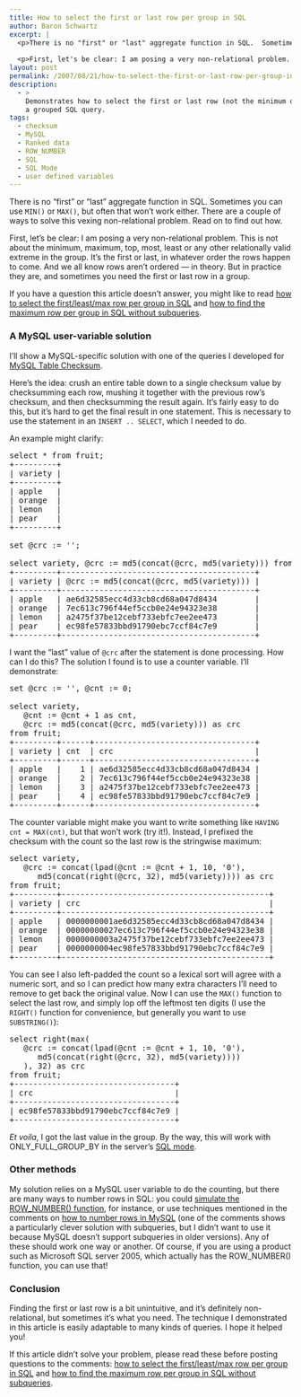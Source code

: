 ```yaml
---
title: How to select the first or last row per group in SQL
author: Baron Schwartz
excerpt: |
  <p>There is no "first" or "last" aggregate function in SQL.  Sometimes you can use <code>MIN()</code> or <code>MAX()</code>, but often that won't work either. There are a couple of ways to solve this vexing non-relational problem.</p>
  
  <p>First, let's be clear: I am posing a very non-relational problem.  This is not about the minimum, maximum, top, most, least or any other relationally valid extreme in the group.  It's the first or last, in whatever order the rows happen to come.  And we all know rows aren't ordered -- in theory.  But in practice they are, and sometimes you need the first or last row in a group.  This article shows how.</p>
layout: post
permalink: /2007/08/21/how-to-select-the-first-or-last-row-per-group-in-sql/
description:
  - >
    Demonstrates how to select the first or last row (not the minimum or maximum) in
    a grouped SQL query.
tags:
  - checksum
  - MySQL
  - Ranked data
  - ROW_NUMBER
  - SQL
  - SQL Mode
  - user defined variables
---
```

There is no &#8220;first&#8221; or &#8220;last&#8221; aggregate function in SQL. Sometimes you can use `MIN()` or `MAX()`, but often that won&#8217;t work either. There are a couple of ways to solve this vexing non-relational problem. Read on to find out how.

First, let&#8217;s be clear: I am posing a very non-relational problem. This is not about the minimum, maximum, top, most, least or any other relationally valid extreme in the group. It&#8217;s the first or last, in whatever order the rows happen to come. And we all know rows aren&#8217;t ordered &#8212; in theory. But in practice they are, and sometimes you need the first or last row in a group.

If you have a question this article doesn&#8217;t answer, you might like to read [how to select the first/least/max row per group in SQL][1] and [how to find the maximum row per group in SQL without subqueries][2].

### A MySQL user-variable solution

I&#8217;ll show a MySQL-specific solution with one of the queries I developed for [MySQL Table Checksum][3].

Here&#8217;s the idea: crush an entire table down to a single checksum value by checksumming each row, mushing it together with the previous row&#8217;s checksum, and then checksumming the result again. It&#8217;s fairly easy to do this, but it&#8217;s hard to get the final result in one statement. This is necessary to use the statement in an `INSERT .. SELECT`, which I needed to do.

An example might clarify:

<pre>select * from fruit;
+---------+
| variety |
+---------+
| apple   | 
| orange  | 
| lemon   | 
| pear    | 
+---------+

set @crc := '';

select variety, @crc := md5(concat(@crc, md5(variety))) from fruit;
+---------+-----------------------------------------+
| variety | @crc := md5(concat(@crc, md5(variety))) |
+---------+-----------------------------------------+
| apple   | ae6d32585ecc4d33cb8cd68a047d8434        | 
| orange  | 7ec613c796f44ef5ccb0e24e94323e38        | 
| lemon   | a2475f37be12cebf733ebfc7ee2ee473        | 
| pear    | ec98fe57833bbd91790ebc7ccf84c7e9        | 
+---------+-----------------------------------------+</pre>

I want the &#8220;last&#8221; value of `@crc` after the statement is done processing. How can I do this? The solution I found is to use a counter variable. I&#8217;ll demonstrate:

<pre>set @crc := '', @cnt := 0;

select variety,
   @cnt := @cnt + 1 as cnt,
   @crc := md5(concat(@crc, md5(variety))) as crc
from fruit;
+---------+------+----------------------------------+
| variety | cnt  | crc                              |
+---------+------+----------------------------------+
| apple   |    1 | ae6d32585ecc4d33cb8cd68a047d8434 | 
| orange  |    2 | 7ec613c796f44ef5ccb0e24e94323e38 | 
| lemon   |    3 | a2475f37be12cebf733ebfc7ee2ee473 | 
| pear    |    4 | ec98fe57833bbd91790ebc7ccf84c7e9 | 
+---------+------+----------------------------------+</pre>

The counter variable might make you want to write something like `HAVING cnt = MAX(cnt)`, but that won&#8217;t work (try it!). Instead, I prefixed the checksum with the count so the last row is the stringwise maximum:

<pre>select variety,
   @crc := concat(lpad(@cnt := @cnt + 1, 10, '0'),
      md5(concat(right(@crc, 32), md5(variety)))) as crc
from fruit;
+---------+--------------------------------------------+
| variety | crc                                        |
+---------+--------------------------------------------+
| apple   | 0000000001ae6d32585ecc4d33cb8cd68a047d8434 | 
| orange  | 00000000027ec613c796f44ef5ccb0e24e94323e38 | 
| lemon   | 0000000003a2475f37be12cebf733ebfc7ee2ee473 | 
| pear    | 0000000004ec98fe57833bbd91790ebc7ccf84c7e9 | 
+---------+--------------------------------------------+
</pre>

You can see I also left-padded the count so a lexical sort will agree with a numeric sort, and so I can predict how many extra characters I&#8217;ll need to remove to get back the original value. Now I can use the `MAX()` function to select the last row, and simply lop off the leftmost ten digits (I use the `RIGHT()` function for convenience, but generally you want to use `SUBSTRING()`):

<pre>select right(max(
   @crc := concat(lpad(@cnt := @cnt + 1, 10, '0'),
      md5(concat(right(@crc, 32), md5(variety))))
   ), 32) as crc
from fruit;
+----------------------------------+
| crc                              |
+----------------------------------+
| ec98fe57833bbd91790ebc7ccf84c7e9 | 
+----------------------------------+</pre>

*Et voila*, I got the last value in the group. By the way, this will work with ONLY\_FULL\_GROUP_BY in the server&#8217;s [SQL mode][4].

### Other methods

My solution relies on a MySQL user variable to do the counting, but there are many ways to number rows in SQL: you could [simulate the ROW_NUMBER() function][5], for instance, or use techniques mentioned in the comments on [how to number rows in MySQL][6] (one of the comments shows a particularly clever solution with subqueries, but I didn&#8217;t want to use it because MySQL doesn&#8217;t support subqueries in older versions). Any of these should work one way or another. Of course, if you are using a product such as Microsoft SQL server 2005, which actually has the ROW_NUMBER() function, you can use that!

### Conclusion

Finding the first or last row is a bit unintuitive, and it&#8217;s definitely non-relational, but sometimes it&#8217;s what you need. The technique I demonstrated in this article is easily adaptable to many kinds of queries. I hope it helped you!

If this article didn&#8217;t solve your problem, please read these before posting questions to the comments: [how to select the first/least/max row per group in SQL][1] and [how to find the maximum row per group in SQL without subqueries][2].

 [1]: /blog/2006/12/07/how-to-select-the-firstleastmax-row-per-group-in-sql/
 [2]: /blog/2007/03/14/how-to-find-the-max-row-per-group-in-sql-without-subqueries/
 [3]: http://code.google.com/p/maatkit
 [4]: http://dev.mysql.com/doc/refman/5.0/en/server-sql-mode.html
 [5]: /blog/2005/09/27/simulating-the-sql-row_number-function/
 [6]: /blog/2006/12/02/how-to-number-rows-in-mysql/